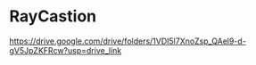 # RayCastion

https://drive.google.com/drive/folders/1VDI5l7XnoZsp_QAel9-d-gV5JpZKFRcw?usp=drive_link
